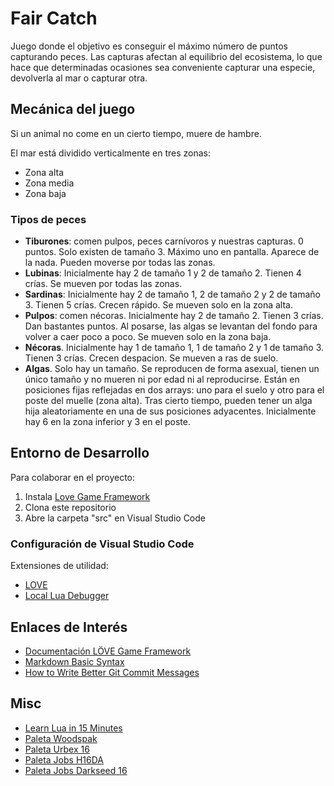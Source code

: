 # Fair Catch

Juego donde el objetivo es conseguir el máximo número de puntos capturando peces. Las capturas afectan al equilibrio del ecosistema, lo que hace que determinadas ocasiones sea conveniente capturar una especie, devolverla al mar o capturar otra.

## Mecánica del juego

Si un animal no come en un cierto tiempo, muere de hambre.

El mar está dividido verticalmente en tres zonas:
* Zona alta
* Zona media
* Zona baja

### Tipos de peces

* **Tiburones**: comen pulpos, peces carnívoros y nuestras capturas. 0 puntos. Solo existen de tamaño 3. Máximo uno en pantalla. Aparece de la nada. Pueden moverse por todas las zonas. 
* **Lubinas**: Inicialmente hay 2 de tamaño 1 y 2 de tamaño 2. Tienen 4 crías. Se mueven por todas las zonas.
* **Sardinas**: Inicialmente hay 2 de tamaño 1, 2 de tamaño 2 y 2 de tamaño 3. Tienen 5 crías. Crecen rápido. Se mueven solo en la zona alta.
* **Pulpos**: comen nécoras. Inicialmente hay 2 de tamaño 2. Tienen 3 crías. Dan bastantes puntos. Al posarse, las algas se levantan del fondo para volver a caer poco a poco. Se mueven solo en la zona baja.
* **Nécoras**. Inicialmente hay 1 de tamaño 1, 1 de tamaño 2 y 1 de tamaño 3. Tienen 3 crías. Crecen despacion. Se mueven a ras de suelo.
* **Algas**. Solo hay un tamaño. Se reproducen de forma asexual, tienen un único tamaño y no mueren ni por edad ni al reproducirse. Están en posiciones fijas reflejadas en dos arrays: uno para el suelo y otro para el poste del muelle (zona alta). Tras cierto tiempo, pueden tener un alga hija aleatoriamente en una de sus posiciones adyacentes. Inicialmente hay 6 en la zona inferior y 3 en el poste.


## Entorno de Desarrollo

Para colaborar en el proyecto:

1. Instala [Love Game Framework](https://love2d.org/)
2. Clona este repositorio
3. Abre la carpeta "src" en Visual Studio Code

### Configuración de Visual Studio Code

Extensiones de utilidad:
* [LOVE](https://marketplace.visualstudio.com/items?itemName=bschulte.love)
* [Local Lua Debugger](https://marketplace.visualstudio.com/items?itemName=tomblind.local-lua-debugger-vscode)

## Enlaces de Interés

* [Documentación LÖVE Game Framework](https://love2d.org/wiki/Main_Page)
* [Markdown Basic Syntax](https://www.markdownguide.org/basic-syntax)
* [How to Write Better Git Commit Messages](https://www.freecodecamp.org/news/how-to-write-better-git-commit-messages/)

## Misc

* [Learn Lua in 15 Minutes](https://tylerneylon.com/a/learn-lua)
* [Paleta Woodspak](https://lospec.com/palette-list/woodspark)
* [Paleta Urbex 16](https://lospec.com/palette-list/urbex-16)
* [Paleta Jobs H16DA](https://lospec.com/palette-list/h16da)
* [Paleta Jobs Darkseed 16](https://lospec.com/palette-list/darkseed-16)
